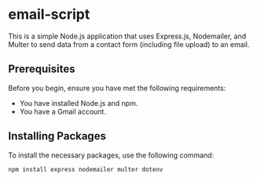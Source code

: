 # email-script

This is a simple Node.js application that uses Express.js, Nodemailer, and Multer to send data from a contact form (including file upload) to an email.

## Prerequisites

Before you begin, ensure you have met the following requirements:

* You have installed Node.js and npm.
* You have a Gmail account.

## Installing Packages

To install the necessary packages, use the following command:

```bash
npm install express nodemailer multer dotenv
